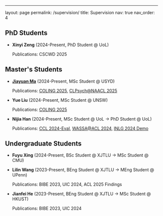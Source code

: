 ---
layout: page
permalink: /supervision/
title: Supervision
nav: true
nav_order: 4

## PhD Students

- **Xinyi Zeng** (2024-Present, PhD Student @ UoL)

  Publications: CSCWD 2025

## Master's Students

- [**Jiayuan Ma**](https://anton-jiayuan-ma.github.io/) (2024-Present, MSc Student @ USYD)
    
  Publications: [COLING 2025](https://aclanthology.org/2025.coling-main.616.pdf), [CLPsych@NAACL 2025](https://aclanthology.org/2025.clpsych-1.21.pdf)

- **Yue Liu** (2024-Present, MSc Student @ UNSW)

  Publications: [COLING 2025](https://aclanthology.org/2025.coling-main.616.pdf)

- **Nijia Han** (2024-Present, MSc Student @ UoL → PhD Student @ UoL)

  Publications: [CCL 2024-Eval](https://aclanthology.org/2024.ccl-3.37.pdf), [WASSA@ACL 2024](https://aclanthology.org/2024.wassa-1.45.pdf), [INLG 2024 Demo](https://aclanthology.org/2024.inlg-demos.2.pdf)

## Undergraduate Students

- **Fuyu Xing** (2024-Present, BSc Student @ XJTLU → MSc Student @ CMU)

- **Lilin Wang** (2023-Present, BEng Student @ XJTLU → MEng Student @ UPenn)

  Publications: BIBE 2023, UIC 2024, ACL 2025 Findings

- **Jianfei He** (2023-Present, BEng Student @ XJTLU → MSc Student @ HKUST)

  Publications: BIBE 2023, UIC 2024
